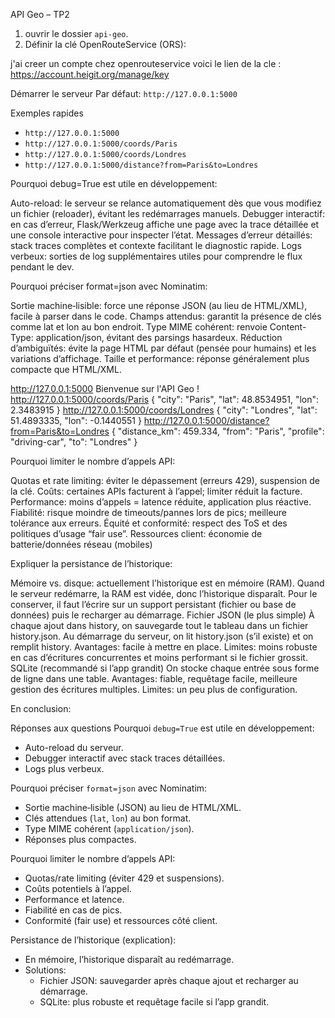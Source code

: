 API Geo – TP2


1) ouvrir le dossier `api-geo`.
2) Définir la clé OpenRouteService (ORS):

j'ai creer un compte chez openrouteservice
voici le lien de la cle :
https://account.heigit.org/manage/key


Démarrer le serveur
Par défaut: `http://127.0.0.1:5000`

Exemples rapides
- `http://127.0.0.1:5000`
- `http://127.0.0.1:5000/coords/Paris`
- `http://127.0.0.1:5000/coords/Londres`
- `http://127.0.0.1:5000/distance?from=Paris&to=Londres`


Pourquoi debug=True est utile en développement:

Auto-reload: le serveur se relance automatiquement dès que vous modifiez un fichier (reloader), évitant les redémarrages manuels.
Debugger interactif: en cas d’erreur, Flask/Werkzeug affiche une page avec la trace détaillée et une console interactive pour inspecter l’état.
Messages d’erreur détaillés: stack traces complètes et contexte facilitant le diagnostic rapide.
Logs verbeux: sorties de log supplémentaires utiles pour comprendre le flux pendant le dev.


Pourquoi préciser format=json avec Nominatim:

Sortie machine‑lisible: force une réponse JSON (au lieu de HTML/XML), facile à parser dans le code.
Champs attendus: garantit la présence de clés comme lat et lon au bon endroit.
Type MIME cohérent: renvoie Content-Type: application/json, évitant des parsings hasardeux.
Réduction d’ambiguïtés: évite la page HTML par défaut (pensée pour humains) et les variations d’affichage.
Taille et performance: réponse généralement plus compacte que HTML/XML.


http://127.0.0.1:5000
Bienvenue sur l'API Geo !
http://127.0.0.1:5000/coords/Paris
{
  "city": "Paris",
  "lat": 48.8534951,
  "lon": 2.3483915
}
http://127.0.0.1:5000/coords/Londres
{
  "city": "Londres",
  "lat": 51.4893335,
  "lon": -0.1440551
}
http://127.0.0.1:5000/distance?from=Paris&to=Londres
{
  "distance_km": 459.334,
  "from": "Paris",
  "profile": "driving-car",
  "to": "Londres"
}


Pourquoi limiter le nombre d’appels API:

Quotas et rate limiting: éviter le dépassement (erreurs 429), suspension de la clé.
Coûts: certaines APIs facturent à l’appel; limiter réduit la facture.
Performance: moins d’appels = latence réduite, application plus réactive.
Fiabilité: risque moindre de timeouts/pannes lors de pics; meilleure tolérance aux erreurs.
Équité et conformité: respect des ToS et des politiques d’usage “fair use”.
Ressources client: économie de batterie/données réseau (mobiles)


Expliquer la persistance de l’historique:

Mémoire vs. disque: actuellement l’historique est en mémoire (RAM). Quand le serveur redémarre, la RAM est vidée, donc l’historique disparaît. Pour le conserver, il faut l’écrire sur un support persistant (fichier ou base de données) puis le recharger au démarrage.
Fichier JSON (le plus simple)
À chaque ajout dans history, on sauvegarde tout le tableau dans un fichier history.json.
Au démarrage du serveur, on lit history.json (s’il existe) et on remplit history.
Avantages: facile à mettre en place. Limites: moins robuste en cas d’écritures concurrentes et moins performant si le fichier grossit.
SQLite (recommandé si l’app grandit)
On stocke chaque entrée sous forme de ligne dans une table.
Avantages: fiable, requêtage facile, meilleure gestion des écritures multiples. Limites: un peu plus de configuration.


En conclusion:

Réponses aux questions
Pourquoi `debug=True` est utile en développement:
- Auto-reload du serveur.
- Debugger interactif avec stack traces détaillées.
- Logs plus verbeux.

Pourquoi préciser `format=json` avec Nominatim:
- Sortie machine‑lisible (JSON) au lieu de HTML/XML.
- Clés attendues (`lat`, `lon`) au bon format.
- Type MIME cohérent (`application/json`).
- Réponses plus compactes.

Pourquoi limiter le nombre d’appels API:
- Quotas/rate limiting (éviter 429 et suspensions).
- Coûts potentiels à l’appel.
- Performance et latence.
- Fiabilité en cas de pics.
- Conformité (fair use) et ressources côté client.

Persistance de l’historique (explication):
- En mémoire, l’historique disparaît au redémarrage.
- Solutions:
  - Fichier JSON: sauvegarder après chaque ajout et recharger au démarrage.
  - SQLite: plus robuste et requêtage facile si l’app grandit.